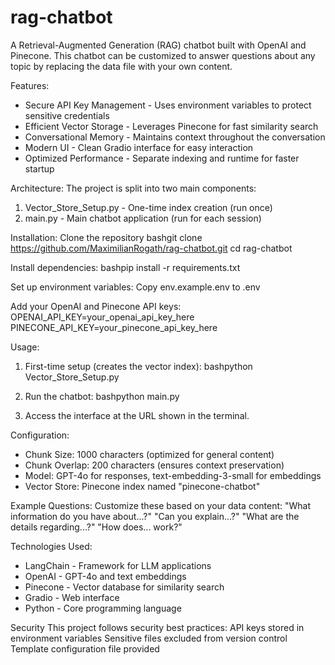 # rag-chatbot

A Retrieval-Augmented Generation (RAG) chatbot built with OpenAI and Pinecone. This chatbot can be customized to answer questions about any topic by replacing the data file with your own content.

Features:
- Secure API Key Management - Uses environment variables to protect sensitive credentials
- Efficient Vector Storage - Leverages Pinecone for fast similarity search
- Conversational Memory - Maintains context throughout the conversation
- Modern UI - Clean Gradio interface for easy interaction
- Optimized Performance - Separate indexing and runtime for faster startup

Architecture:
The project is split into two main components:
1. Vector_Store_Setup.py - One-time index creation (run once)
2. main.py - Main chatbot application (run for each session)

Installation:
Clone the repository
bashgit clone https://github.com/MaximilianRogath/rag-chatbot.git
cd rag-chatbot

Install dependencies:
bashpip install -r requirements.txt

Set up environment variables:
Copy env.example.env to .env

Add your OpenAI and Pinecone API keys:
OPENAI_API_KEY=your_openai_api_key_here
PINECONE_API_KEY=your_pinecone_api_key_here


Usage:

1. First-time setup (creates the vector index):
bashpython Vector_Store_Setup.py

2. Run the chatbot:
bashpython main.py

3. Access the interface at the URL shown in the terminal. 

Configuration:

- Chunk Size: 1000 characters (optimized for general content)
- Chunk Overlap: 200 characters (ensures context preservation)
- Model: GPT-4o for responses, text-embedding-3-small for embeddings
- Vector Store: Pinecone index named "pinecone-chatbot"

Example Questions: 
Customize these based on your data content:
"What information do you have about...?"
"Can you explain...?"
"What are the details regarding...?"
"How does... work?"

Technologies Used:
- LangChain - Framework for LLM applications
- OpenAI - GPT-4o and text embeddings
- Pinecone - Vector database for similarity search
- Gradio - Web interface
- Python - Core programming language

Security
This project follows security best practices:
API keys stored in environment variables
Sensitive files excluded from version control
Template configuration file provided
